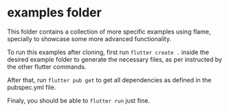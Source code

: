 # examples folder

This folder contains a collection of more specific examples using flame, specially to showcase some more advanced functionality.

To run this examples after cloning, first run `flutter create .` inside the desired example folder to generate the necessary files, as per instructed by the other flutter commands.

After that, run `flutter pub get` to get all dependencies as defined in the pubspec.yml file.

Finaly, you should be able to `flutter run` just fine.